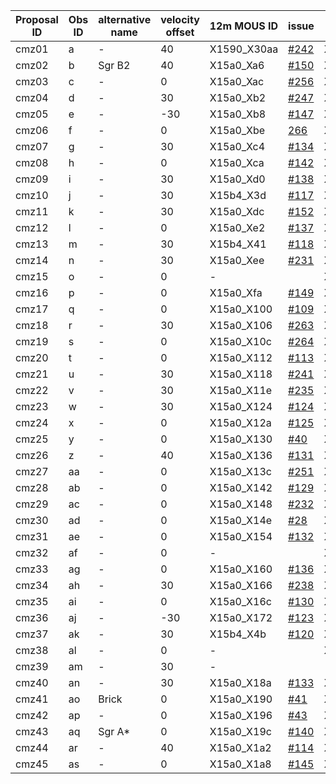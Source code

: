 Proposal ID | Obs ID | alternative name | velocity offset | 12m MOUS ID | issue | 7m MOUS ID | issue | TP MOUS ID | issue | TP MOUS ID2 | issue
-- | -- | -- | -- | -- | -- | -- | -- | -- | -- | -- | --
cmz01 | a | - | 40 | X1590_X30aa | [#242](https://github.com/ACES-CMZ/reduction_ACES/issues/242) | X1590_X30ac | [#214](https://github.com/ACES-CMZ/reduction_ACES/issues/214) | X1590_X30ae | [#215](https://github.com/ACES-CMZ/reduction_ACES/issues/215) |  | 
cmz02 | b | Sgr B2 | 40 | X15a0_Xa6 | [#150](https://github.com/ACES-CMZ/reduction_ACES/issues/150) | X15b4_X37 | [#162](https://github.com/ACES-CMZ/reduction_ACES/issues/162) | X15a0_Xaa | [#252](https://github.com/ACES-CMZ/reduction_ACES/issues/252) | - | 
cmz03 | c | - | 0 | X15a0_Xac | [#256](https://github.com/ACES-CMZ/reduction_ACES/issues/256) | X15a0_Xae | [#14](https://github.com/ACES-CMZ/reduction_ACES/issues/14) | X15a0_Xb0 | [#175](https://github.com/ACES-CMZ/reduction_ACES/issues/175) | - | 
cmz04 | d | - | 30 | X15a0_Xb2 | [#247](https://github.com/ACES-CMZ/reduction_ACES/issues/247) | X15a0_Xb4 | [#228](https://github.com/ACES-CMZ/reduction_ACES/issues/228) | X15a0_Xb6 | [#227](https://github.com/ACES-CMZ/reduction_ACES/issues/227) | - | 
cmz05 | e | - | -30 | X15a0_Xb8 | [#147](https://github.com/ACES-CMZ/reduction_ACES/issues/147) | X15b4_X39 | [#168](https://github.com/ACES-CMZ/reduction_ACES/issues/168) | X15a0_Xbc | [#285](https://github.com/ACES-CMZ/reduction_ACES/issues/285) | - | 
cmz06 | f | - | 0 | X15a0_Xbe | [266](https://github.com/ACES-CMZ/reduction_ACES/issues/266) | X15a0_Xc0 | [254](https://github.com/ACES-CMZ/reduction_ACES/issues/254) | X15a0_Xc2 | [#315](https://github.com/ACES-CMZ/reduction_ACES/issues/315) |  | 
cmz07 | g | - | 30 | X15a0_Xc4 | [#134](https://github.com/ACES-CMZ/reduction_ACES/issues/134) | X15a0_Xc6 | [#161](https://github.com/ACES-CMZ/reduction_ACES/issues/161) | X15a0_Xc8 | [#197](https://github.com/ACES-CMZ/reduction_ACES/issues/197) | - | 
cmz08 | h | - | 0 | X15a0_Xca | [#142](https://github.com/ACES-CMZ/reduction_ACES/issues/142) | X15a0_Xcc | [#151](https://github.com/ACES-CMZ/reduction_ACES/issues/151) | X15a0_Xce | [#177](https://github.com/ACES-CMZ/reduction_ACES/issues/177) | - | 
cmz09 | i | - | 30 | X15a0_Xd0 | [#138](https://github.com/ACES-CMZ/reduction_ACES/issues/138) | X15b4_Xc5 | [#191](https://github.com/ACES-CMZ/reduction_ACES/issues/191) | X15a0_Xd4 | [#187](https://github.com/ACES-CMZ/reduction_ACES/issues/187) | - | 
cmz10 | j | - | 30 | X15b4_X3d | [#117](https://github.com/ACES-CMZ/reduction_ACES/issues/117) | X15a0_Xd8 | [#181](https://github.com/ACES-CMZ/reduction_ACES/issues/181) | X15a0_Xda | [#32](https://github.com/ACES-CMZ/reduction_ACES/issues/32) | - | 
cmz11 | k | - | 30 | X15a0_Xdc | [#152](https://github.com/ACES-CMZ/reduction_ACES/issues/152) | X15a0_Xde | [#182](https://github.com/ACES-CMZ/reduction_ACES/issues/182) | X15a0_Xe0 | [#193](https://github.com/ACES-CMZ/reduction_ACES/issues/193) | - | 
cmz12 | l | - | 0 | X15a0_Xe2 | [#137](https://github.com/ACES-CMZ/reduction_ACES/issues/137) | X15a0_Xe4 | [#153](https://github.com/ACES-CMZ/reduction_ACES/issues/153) | X15a0_Xe6 | [#224](https://github.com/ACES-CMZ/reduction_ACES/issues/224) | - | 
cmz13 | m | - | 30 | X15b4_X41 | [#118](https://github.com/ACES-CMZ/reduction_ACES/issues/118) | X15b4_X43 | [#110](https://github.com/ACES-CMZ/reduction_ACES/issues/110) | X15b4_X45 | [#170](https://github.com/ACES-CMZ/reduction_ACES/issues/170) | X15a0_Xec | [#36](https://github.com/ACES-CMZ/reduction_ACES/issues/36)
cmz14 | n | - | 30 | X15a0_Xee | [#231](https://github.com/ACES-CMZ/reduction_ACES/issues/231) | X15a0_Xf0 | [#225](https://github.com/ACES-CMZ/reduction_ACES/issues/225) | X15a0_Xf2 | [#226](https://github.com/ACES-CMZ/reduction_ACES/issues/226) | - | 
cmz15 | o | - | 0 | - |  | X15a0_Xf6 | [#257](https://github.com/ACES-CMZ/reduction_ACES/issues/257) | X15a0_Xf8 | [#278](https://github.com/ACES-CMZ/reduction_ACES/issues/278) | - | 
cmz16 | p | - | 0 | X15a0_Xfa | [#149](https://github.com/ACES-CMZ/reduction_ACES/issues/149) | X15a0_Xfc | [#148](https://github.com/ACES-CMZ/reduction_ACES/issues/148) | X15a0_Xfe | [#183](https://github.com/ACES-CMZ/reduction_ACES/issues/183) | - | 
cmz17 | q | - | 0 | X15a0_X100 | [#109](https://github.com/ACES-CMZ/reduction_ACES/issues/109) | X15a0_X102 | [#171](https://github.com/ACES-CMZ/reduction_ACES/issues/171) | X15a0_X104 | [#284](https://github.com/ACES-CMZ/reduction_ACES/issues/284) | - | 
cmz18 | r | - | 30 | X15a0_X106 | [#263](https://github.com/ACES-CMZ/reduction_ACES/issues/263) | X15a0_X108 | [#240](https://github.com/ACES-CMZ/reduction_ACES/issues/240) | X15a0_X10a | [#246](https://github.com/ACES-CMZ/reduction_ACES/issues/246) | - | 
cmz19 | s | - | 0 | X15a0_X10c | [#264](https://github.com/ACES-CMZ/reduction_ACES/issues/264) | X15a0_X10e | [#243](https://github.com/ACES-CMZ/reduction_ACES/issues/243) | X15a0_X110 | [#262](https://github.com/ACES-CMZ/reduction_ACES/issues/262) | - | 
cmz20 | t | - | 0 | X15a0_X112 | [#113](https://github.com/ACES-CMZ/reduction_ACES/issues/113) | X15a0_X114 | [#8](https://github.com/ACES-CMZ/reduction_ACES/issues/8) | X15a0_X116 | [#172](https://github.com/ACES-CMZ/reduction_ACES/issues/172) | - | 
cmz21 | u | - | 30 | X15a0_X118 | [#241](https://github.com/ACES-CMZ/reduction_ACES/issues/241) | X15a0_X11a | [#216](https://github.com/ACES-CMZ/reduction_ACES/issues/216) | X15a0_X11c | [#217](https://github.com/ACES-CMZ/reduction_ACES/issues/217) | - | 
cmz22 | v | - | 30 | X15a0_X11e | [#235](https://github.com/ACES-CMZ/reduction_ACES/issues/235) | X15a0_X120 | [#218](https://github.com/ACES-CMZ/reduction_ACES/issues/218) | X15a0_X122 | [#219](https://github.com/ACES-CMZ/reduction_ACES/issues/219) | - | 
cmz23 | w | - | 30 | X15a0_X124 | [#124](https://github.com/ACES-CMZ/reduction_ACES/issues/124) | X15a0_X126 | [#144](https://github.com/ACES-CMZ/reduction_ACES/issues/144) | X15a0_X128 | [#173](https://github.com/ACES-CMZ/reduction_ACES/issues/173) | - | 
cmz24 | x | - | 0 | X15a0_X12a | [#125](https://github.com/ACES-CMZ/reduction_ACES/issues/125) | X15a0_X12c | [#135](https://github.com/ACES-CMZ/reduction_ACES/issues/135) | X15a0_X12e | [#164](https://github.com/ACES-CMZ/reduction_ACES/issues/164) | - | 
cmz25 | y | - | 0 | X15a0_X130 | [#40](https://github.com/ACES-CMZ/reduction_ACES/issues/40) | X15a0_X132 | [#4](https://github.com/ACES-CMZ/reduction_ACES/issues/4) | X15a0_X134 | [#27](https://github.com/ACES-CMZ/reduction_ACES/issues/27) | - | 
cmz26 | z | - | 40 | X15a0_X136 | [#131](https://github.com/ACES-CMZ/reduction_ACES/issues/131) | X15a9_X12d3 | [#115](https://github.com/ACES-CMZ/reduction_ACES/issues/115) | X15a0_X13a | [#236](https://github.com/ACES-CMZ/reduction_ACES/issues/236) | - | 
cmz27 | aa | - | 0 | X15a0_X13c | [#251](https://github.com/ACES-CMZ/reduction_ACES/issues/251) | X15a0_X13e | [#237](https://github.com/ACES-CMZ/reduction_ACES/issues/237) | X15a0_X140 | [#229](https://github.com/ACES-CMZ/reduction_ACES/issues/229) | - | 
cmz28 | ab | - | 0 | X15a0_X142 | [#129](https://github.com/ACES-CMZ/reduction_ACES/issues/129) | X15a0_X144 | [#141](https://github.com/ACES-CMZ/reduction_ACES/issues/141) | X15a0_X146 | [#167](https://github.com/ACES-CMZ/reduction_ACES/issues/167) | - | 
cmz29 | ac | - | 0 | X15a0_X148 | [#232](https://github.com/ACES-CMZ/reduction_ACES/issues/232) | X15a0_X14a | [#220](https://github.com/ACES-CMZ/reduction_ACES/issues/220) | X15a0_X14c | [#221](https://github.com/ACES-CMZ/reduction_ACES/issues/221) | - | 
cmz30 | ad | - | 0 | X15a0_X14e | [#28](https://github.com/ACES-CMZ/reduction_ACES/issues/28) | X15a0_X150 | [#5](https://github.com/ACES-CMZ/reduction_ACES/issues/5) | X15a0_X152 | [#25](https://github.com/ACES-CMZ/reduction_ACES/issues/25) | - | 
cmz31 | ae | - | 0 | X15a0_X154 | [#132](https://github.com/ACES-CMZ/reduction_ACES/issues/132) | X15a0_X156 | [#186](https://github.com/ACES-CMZ/reduction_ACES/issues/186) | X15a0_X158 | [#180](https://github.com/ACES-CMZ/reduction_ACES/issues/180) | - | 
cmz32 | af | - | 0 | - |  | X15a0_X15c | [#244](https://github.com/ACES-CMZ/reduction_ACES/issues/244) | X15a0_X15e | [#271](https://github.com/ACES-CMZ/reduction_ACES/issues/271) | - | 
cmz33 | ag | - | 0 | X15a0_X160 | [#136](https://github.com/ACES-CMZ/reduction_ACES/issues/136) | X15a0_X162 | [#174](https://github.com/ACES-CMZ/reduction_ACES/issues/174) | X15a0_X164 | [#190](https://github.com/ACES-CMZ/reduction_ACES/issues/190) | - | 
cmz34 | ah | - | 30 | X15a0_X166 | [#238](https://github.com/ACES-CMZ/reduction_ACES/issues/238) | X15a0_X168 | [#230](https://github.com/ACES-CMZ/reduction_ACES/issues/230) | X15a0_X16a | [#233](https://github.com/ACES-CMZ/reduction_ACES/issues/233) | - | 
cmz35 | ai | - | 0 | X15a0_X16c | [#130](https://github.com/ACES-CMZ/reduction_ACES/issues/130) | X15a0_X16e | [#143](https://github.com/ACES-CMZ/reduction_ACES/issues/143) | X15a0_X170 | [#169](https://github.com/ACES-CMZ/reduction_ACES/issues/169) | - | 
cmz36 | aj | - | -30 | X15a0_X172 | [#123](https://github.com/ACES-CMZ/reduction_ACES/issues/123) | X15b4_X47 | [#119](https://github.com/ACES-CMZ/reduction_ACES/issues/119) | X15b4_X49 | [#239](https://github.com/ACES-CMZ/reduction_ACES/issues/239) | X15a0_X176 | [#26](https://github.com/ACES-CMZ/reduction_ACES/issues/26)
cmz37 | ak | - | 30 | X15b4_X4b | [#120](https://github.com/ACES-CMZ/reduction_ACES/issues/120) | X15a9_X12d5 | [#116](https://github.com/ACES-CMZ/reduction_ACES/issues/116) | X15b4_X4d | [#121](https://github.com/ACES-CMZ/reduction_ACES/issues/121) | X15a0_X17c | [#13](https://github.com/ACES-CMZ/reduction_ACES/issues/13)
cmz38 | al | - | 0 | - |  | X15a0_X180 | [#139](https://github.com/ACES-CMZ/reduction_ACES/issues/139) | X15a0_X182 | [#166](https://github.com/ACES-CMZ/reduction_ACES/issues/166) | - | 
cmz39 | am | - | 30 | - |  | - |  | X15a0_X188 | [#245](https://github.com/ACES-CMZ/reduction_ACES/issues/245) | - | 
cmz40 | an | - | 30 | X15a0_X18a | [#133](https://github.com/ACES-CMZ/reduction_ACES/issues/133) | X15a0_X18c | [#222](https://github.com/ACES-CMZ/reduction_ACES/issues/222) | X15a0_X18e | [#184](https://github.com/ACES-CMZ/reduction_ACES/issues/184) | - | 
cmz41 | ao | Brick | 0 | X15a0_X190 | [#41](https://github.com/ACES-CMZ/reduction_ACES/issues/41) | X15a0_X192 | [#6](https://github.com/ACES-CMZ/reduction_ACES/issues/6) | X15a0_X194 | [#29](https://github.com/ACES-CMZ/reduction_ACES/issues/29) | - | 
cmz42 | ap | - | 0 | X15a0_X196 | [#43](https://github.com/ACES-CMZ/reduction_ACES/issues/43) | X15a0_X198 | [#158](https://github.com/ACES-CMZ/reduction_ACES/issues/158) | X15a0_X19a | [#30](https://github.com/ACES-CMZ/reduction_ACES/issues/30) | - | 
cmz43 | aq | Sgr A* | 0 | X15a0_X19c | [#140](https://github.com/ACES-CMZ/reduction_ACES/issues/140) | X15a0_X19e | [#33](https://github.com/ACES-CMZ/reduction_ACES/issues/33) | X15a0_X1a0 | [#223](https://github.com/ACES-CMZ/reduction_ACES/issues/223) | - | 
cmz44 | ar | - | 40 | X15a0_X1a2 | [#114](https://github.com/ACES-CMZ/reduction_ACES/issues/114) | X15b4_X4f | [#159](https://github.com/ACES-CMZ/reduction_ACES/issues/159) | - |  | - | 
cmz45 | as | - | 0 | X15a0_X1a8 | [#145](https://github.com/ACES-CMZ/reduction_ACES/issues/145) | X15a0_X1aa | [#165](https://github.com/ACES-CMZ/reduction_ACES/issues/165) | - |  |  | 
